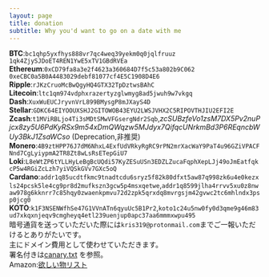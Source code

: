 ```yaml
---
layout: page
title: donation
subtitle: Why you'd want to go on a date with me
---
```

**BTC**:`bc1qhp5yxfhys888vr7qc4weq39yekm0q0jqlfruuz` `1qk4ZjySJDoET4REN1YwE5xTV1GBdRVEa`  
**Ethereum**:`0xCD79fa8a3e2f4623a360684D7f5c53a802b9C062` `0xeCBC0a5B0A4483029debf81077cf4E5C1908D4E6`  
**Ripple**:`rJKzCruoMcBwQgyHQ4GTX32TpDztwsBAhC`  
**Litecoin**:`ltc1qm974vdphxrazertyzglwmyg8ad5jwuh9w7vkgq`  
**Dash**:`XuxWuEUCJryvnVrL899BMysgP8mJXayS4D`  
**Stellar**:`GDKC64EIYOOUXSHJ2GITOWOB43EYU2LWSJVHX2C5RIPOVTHJIU2EFI2E`  
**Zcash**:`t1MViRBLjo4Ti3sMDtSMwVFGsergNdr2Sqb`,*zcSUBzfeVo1zsM7DX5Pv2nuPjcx8zy5U6PdKyRSx9m54xDmQWqzw5MJdyx7QifqcUNrkmBd3P6REqncbWUy3BkJ1ZsaWCso* (Deprecation,非推奨)  
**Monero**:`4B9ztHPP76J7dM6NhxL4ExfUdVRkyRgRC9rPN2mrXacWaY9PaT4u96GZiVPACFNnd7CgLyiypmA2TR8Zt8wLsRsETepGiU7`  
**Loki**:`L8eWtZP6tYLLHyLeBgBcUQdi57KyZESuUSn3EDZLZucaFqphXepLJj49oJmEatfqkcP5w4RGiZcLzh7yiVQSkGVv7GXc5oQ`  
**Cardano**:`addr1q85ucdtfkmc9tnadtcdu6sryz5f82k80dfxt5aw87q998zk6u4e0kezxls24pcsk5le4cg9pr8d2mufkszn3gcw5p4msxqetwe`,`addr1q8599jlha4rrvv5xu0z8nwaw978g6kknrr7c85hqy0zwaenkpmvu72d2zpk5qrxdq8mvrgsjm42gvwc2tc6mhlndx3psp0jcg0`  
**KOTO**:`k1F3NSENWfhSe47G1VVnATn6qyuUc5B1Pr2`,`koto1c24u5nw0fy0d3qme9g46m83ud7xkqxnjeqv9cmgheyq4etl239uenjup0apc37aa6mmmxwpu495`  
暗号通貨を送っていただいた際には`kris319@protonmail.com`までご一報いただけるとありがたいです。  
主にドメイン費用として使わせていただきます。  
署名付きは[canary.txt](https://kris.fail/canary.txt) を参照。  
Amazon:[欲しい物リスト](https://amazon.jp/hz/wishlist/ls/3F5PGKBJUIAEG)
